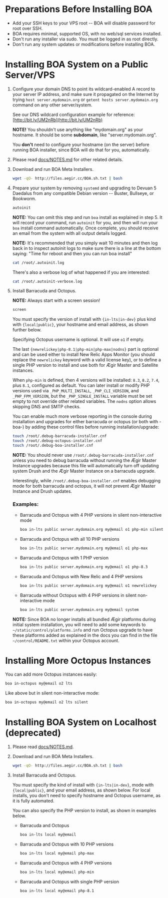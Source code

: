 
# Preparations Before Installing BOA

- Add your SSH keys to your VPS root -- BOA will disable password for root over SSH.
- BOA requires minimal, supported OS, with no web/sql services installed.
- Don't run any installer via sudo. You must be logged in as root directly.
- Don't run any system updates or modifications before installing BOA.

# Installing BOA System on a Public Server/VPS

1. Configure your domain DNS to point its wildcard-enabled A record to your server IP address, and make sure it propagated on the Internet by trying `host server.mydomain.org` or `getent hosts server.mydomain.org` command on any other server/system.

   See our DNS wildcard configuration example for reference: [http://bit.ly/UM2nRb](http://bit.ly/UM2nRb)

   **NOTE!** You shouldn't use anything like "mydomain.org" as your hostname. It should be some **subdomain**, like "server.mydomain.org".

   You **don't** need to configure your hostname (on the server) before running BOA installer, since BOA will do that for you, automatically.

2. Please read [docs/NOTES.md](https://github.com/omega8cc/boa/tree/5.x-dev/docs/NOTES.md) for other related details.

3. Download and run BOA Meta Installers.

   ```sh
   wget -qO- http://files.aegir.cc/BOA.sh.txt | bash
   ```

4. Prepare your system by removing `systemd` and upgrading to Devuan 5 Daedalus from any compatible Debian version -- Buster, Bullseye, or Bookworm.

   ```sh
   autoinit
   ```

   **NOTE:** You can omit this step and run `boa` install as explained in step 5. It will record your command, run `autoinit` for you, and then will run your `boa` install command automatically. Once complete, you should receive an email from the system with all output details logged.

   **NOTE:** It's recommended that you simply wait 10 minutes and then log back in to inspect autoinit logs to make sure there is a line at the bottom saying: "Time for reboot and then you can run boa install"

   ```sh
   cat /root/.autoinit.log
   ```

   There's also a verbose log of what happened if you are interested:

   ```sh
   cat /root/.autoinit-verbose.log
   ```

5. Install Barracuda and Octopus.

   **NOTE:** Always start with a screen session!

   ```sh
   screen
   ```

   You must specify the version of install with `{in-lts|in-dev}` plus kind with `{local|public}`, your hostname and email address, as shown further below.

   Specifying Octopus username is optional. It will use `o1` if empty.

   The last `{newrelickey|php-8.1|php-min|php-max|nodns}` part is optional and can be used either to install New Relic Apps Monitor (you should replace the `newrelickey` keyword with a valid license key), or to define a single PHP version to install and use both for Ægir Master and Satellite instances.

   When `php-min` is defined, then 4 versions will be installed: `8.3`, `8.2`, `7.4`, plus `8.1`, configured as default. You can later install or modify PHP versions used via `_PHP_MULTI_INSTALL`, `_PHP_CLI_VERSION`, and `_PHP_FPM_VERSION`, but the `_PHP_SINGLE_INSTALL` variable must be set empty to not override other related variables. The `nodns` option allows skipping DNS and SMTP checks.

   You can enable much more verbose reporting in the console during installation and upgrades for either barracuda or octopus (or both with -boa-) by adding these control files before running installation/upgrade:

   ```sh
   touch /root/.debug-barracuda-installer.cnf
   touch /root/.debug-octopus-installer.cnf
   touch /root/.debug-boa-installer.cnf
   ```

   **NOTE:** You should never use `/root/.debug-barracuda-installer.cnf` unless you need to debug barracuda without running the Ægir Master Instance upgrades because this file will automatically turn off updating system Drush and the Ægir Master Instance on a barracuda upgrade.

   Interestingly, while `/root/.debug-boa-installer.cnf` enables debugging mode for both barracuda and octopus, it will not prevent Ægir Master Instance and Drush updates.

   ### Examples:

   - Barracuda and Octopus with 4 PHP versions in silent non-interactive mode
     ```sh
     boa in-lts public server.mydomain.org my@email o1 php-min silent
     ```

   - Barracuda and Octopus with all 10 PHP versions
     ```sh
     boa in-lts public server.mydomain.org my@email o1 php-max
     ```

   - Barracuda and Octopus with 1 PHP version
     ```sh
     boa in-lts public server.mydomain.org my@email o1 php-8.3
     ```

   - Barracuda and Octopus with New Relic and 4 PHP versions
     ```sh
     boa in-lts public server.mydomain.org my@email o1 newrelickey
     ```

   - Barracuda without Octopus with 4 PHP versions in silent non-interactive mode
     ```sh
     boa in-lts public server.mydomain.org my@email system
     ```

   **NOTE:** Since BOA no longer installs all bundled Ægir platforms during initial system installation, you will need to add some keywords to `~/static/control/platforms.info` and run Octopus upgrade to have these platforms added as explained in the docs you can find in the file `~/control/README.txt` within your Octopus account.

# Installing More Octopus Instances

You can add more Octopus instances easily:

```sh
boa in-octopus my@email o2 lts
```

Like above but in silent non-interactive mode:

```sh
boa in-octopus my@email o2 lts silent
```

# Installing BOA System on Localhost (deprecated)

1. Please read [docs/NOTES.md](https://github.com/omega8cc/boa/tree/5.x-dev/docs/NOTES.md).

2. Download and run BOA Meta Installers.

   ```sh
   wget -qO- http://files.aegir.cc/BOA.sh.txt | bash
   ```

3. Install Barracuda and Octopus.

   You must specify the kind of install with `{in-lts|in-dev}`, mode with `{local|public}`, and your email address, as shown below. For local installs, you don't need to specify hostname and Octopus username, as it is fully automated.

   You can also specify the PHP version to install, as shown in examples below.

   - Barracuda and Octopus
     ```sh
     boa in-lts local my@email
     ```

   - Barracuda and Octopus with 10 PHP versions
     ```sh
     boa in-lts local my@email php-max
     ```

   - Barracuda and Octopus with 4 PHP versions
     ```sh
     boa in-lts local my@email php-min
     ```

   - Barracuda and Octopus with single PHP version
     ```sh
     boa in-lts local my@email php-8.1
     ```
